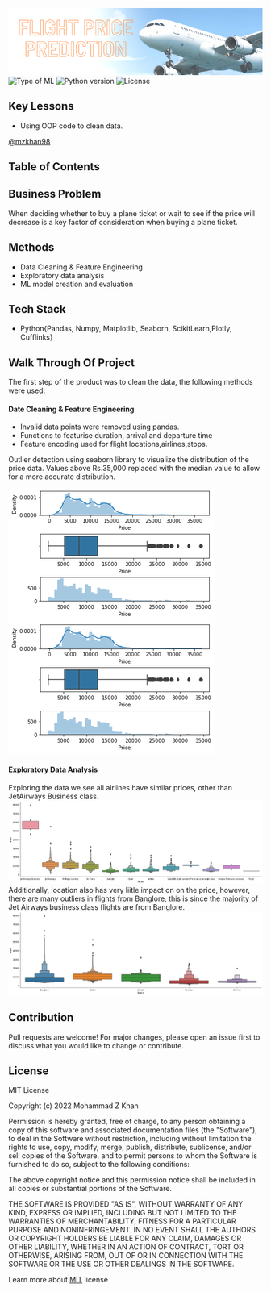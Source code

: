 ![banner](Assets/banner.png)
![Type of ML](https://img.shields.io/badge/Type%20of%20ML-Random%20Forrest-orange)
![Python version](https://img.shields.io/badge/Python%20version-3.10%2B-lightgrey)
![License](https://img.shields.io/badge/License-MIT-green)

## Key Lessons
- Using OOP code to clean data. 

[@mzkhan98](https://github.com/mzkhan98)

## Table of Contents

## Business Problem 
When deciding whether to buy a plane ticket or wait to see if the price will decrease is a key factor of consideration when buying a plane ticket. 

## Methods
- Data Cleaning & Feature Engineering 
- Exploratory data analysis
- ML model creation and evaluation

## Tech Stack
- Python{Pandas, Numpy, Matplotlib, Seaborn, ScikitLearn,Plotly, Cufflinks}

## Walk Through Of Project
The first step of the product was to clean the data, the following methods were used:
#### Date Cleaning & Feature Engineering
- Invalid data points were removed using pandas. 
- Functions to featurise duration, arrival and departure time
- Feature encoding used for flight locations,airlines,stops.

Outlier detection using seaborn library to visualize the distribution of the price data. Values above Rs.35,000 replaced with the median value to allow for a more accurate distribution.

![Price Distribution Before](Assets/output1.png)
![Price Distribution After ](Assets/output2.png)


#### Exploratory Data Analysis 
Exploring the data we see all airlines have similar prices, other than JetAirways Business class.
![Price vs Airlines](Assets/Pricevsairlines.png)
Additionally, location also has very liitle impact on on the price, however, there are many outliers in flights from Banglore, this is since the majority of Jet Airways business class flights are from Banglore. 
![Price vs Location](Assets/pricevsloc.png)

## Contribution

Pull requests are welcome! For major changes, please open an issue first to discuss what you would like to change or contribute.

## License

MIT License

Copyright (c) 2022 Mohammad Z Khan

Permission is hereby granted, free of charge, to any person obtaining a copy
of this software and associated documentation files (the "Software"), to deal
in the Software without restriction, including without limitation the rights
to use, copy, modify, merge, publish, distribute, sublicense, and/or sell
copies of the Software, and to permit persons to whom the Software is
furnished to do so, subject to the following conditions:

The above copyright notice and this permission notice shall be included in all
copies or substantial portions of the Software.

THE SOFTWARE IS PROVIDED "AS IS", WITHOUT WARRANTY OF ANY KIND, EXPRESS OR
IMPLIED, INCLUDING BUT NOT LIMITED TO THE WARRANTIES OF MERCHANTABILITY,
FITNESS FOR A PARTICULAR PURPOSE AND NONINFRINGEMENT. IN NO EVENT SHALL THE
AUTHORS OR COPYRIGHT HOLDERS BE LIABLE FOR ANY CLAIM, DAMAGES OR OTHER
LIABILITY, WHETHER IN AN ACTION OF CONTRACT, TORT OR OTHERWISE, ARISING FROM,
OUT OF OR IN CONNECTION WITH THE SOFTWARE OR THE USE OR OTHER DEALINGS IN THE
SOFTWARE.

Learn more about [MIT](https://choosealicense.com/licenses/mit/) license